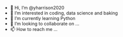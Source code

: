 - 👋 Hi, I’m @yharrison2020
- 👀 I’m interested in coding, data science and baking
- 🌱 I’m currently learning Python
- 💞️ I’m looking to collaborate on ...
- 📫 How to reach me ...

<!---
yharrison2020/yharrison2020 is a ✨ special ✨ repository because its `README.md` (this file) appears on your GitHub profile.
You can click the Preview link to take a look at your changes.
--->
